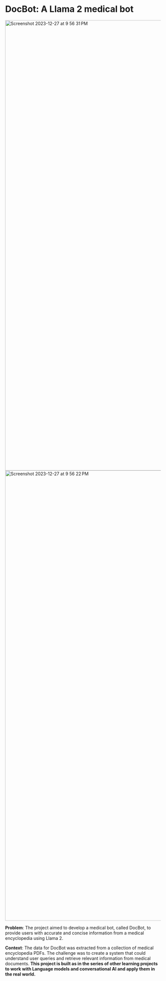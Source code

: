 # DocBot: A Llama 2 medical bot

<img width="1454" alt="Screenshot 2023-12-27 at 9 56 31 PM" src="https://github.com/shrusent/DocBot-A-Llama-2-medical-bot/assets/53349143/e7643c29-fdda-4795-ae8b-f826661a59f0">
<img width="1454" alt="Screenshot 2023-12-27 at 9 56 22 PM" src="https://github.com/shrusent/DocBot-A-Llama-2-medical-bot/assets/53349143/07d3a1fd-7d8a-43f4-b28f-4305a468b090">

**Problem**: The project aimed to develop a medical bot, called DocBot, to provide users with accurate and concise information from a medical encyclopedia using Llama 2.

**Context**: The data for DocBot was extracted from a collection of medical encyclopedia PDFs. The challenge was to create a system that could understand user queries and retrieve relevant information from medical documents. **This project is built as in the series of other learning projects to work with Language models and conversational AI and apply them in the real world.**

